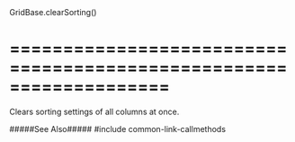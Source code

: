 <!--id-->GridBase.clearSorting()<!--/id-->
===================================================================
===================================================================

<!--shortDescription-->
Clears sorting settings of all columns at once.
<!--/shortDescription-->

<!--fullDescription-->
#####See Also#####
#include common-link-callmethods
<!--/fullDescription-->